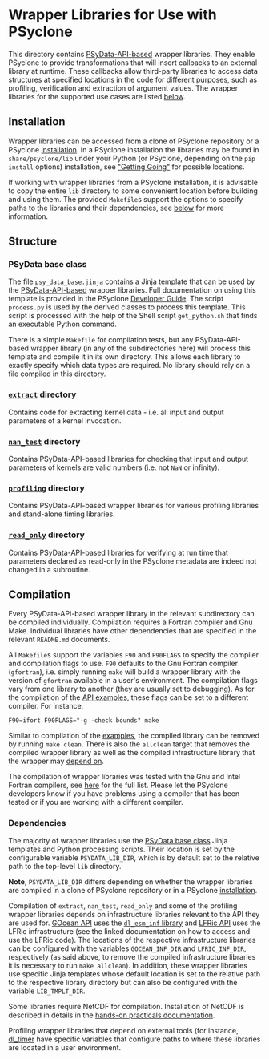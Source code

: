 # Wrapper Libraries for Use with PSyclone

This directory contains [PSyData-API-based](
https://psyclone.readthedocs.io/en/stable/psy_data.html) wrapper libraries.
They enable PSyclone to provide transformations that will insert callbacks
to an external library at runtime. These callbacks allow third-party libraries
to access data structures at specified locations in the code for different
purposes, such as profiling, verification and extraction of argument values.
The wrapper libraries for the supported use cases are listed
[below](#structure).

## Installation

Wrapper libraries can be accessed from a clone of PSyclone repository
or a PSyclone [installation](
https://psyclone.readthedocs.io/en/stable/getting_going.html). In a
PSyclone installation the libraries may be found in ``share/psyclone/lib``
under your Python (or PSyclone, depending on the ``pip install`` options)
installation, see ["Getting Going"](
https://psyclone.readthedocs.io/en/stable/getting_going.html)
for possible locations.

If working with wrapper libraries from a PSyclone installation, it
is advisable to copy the entire ``lib`` directory to some convenient
location before building and using them. The provided ``Makefile``s
support the options to specify paths to the libraries and their
dependencies, see [below](#compilation) for more information.

## Structure

### PSyData base class

The file ``psy_data_base.jinja`` contains a Jinja template that can be used
by the [PSyData-API-based](
https://psyclone.readthedocs.io/en/stable/psy_data.html) wrapper libraries.
Full documentation on using this template is provided in the PSyclone
[Developer Guide](
https://psyclone.readthedocs.io/en/latest/developer_guide/psy_data.html#jinja). The
script ``process.py`` is used by the derived classes to process this
template. This script is processed with the help of the Shell script
``get_python.sh`` that finds an executable Python command.

There is a simple ``Makefile`` for compilation tests, but any
PSyData-API-based wrapper library (in any of the subdirectories here) will
process this template and compile it in its own directory. This allows each
library to exactly specify which data types are required. No library should
rely on a file compiled in this directory.

### [``extract``](./extract) directory

Contains code for extracting kernel data - i.e. all input and output
parameters of a kernel invocation.

### [``nan_test``](./nan_test) directory

Contains PSyData-API-based libraries for checking that input and output
parameters of kernels are valid numbers (i.e. not ``NaN`` or infinity).

### [``profiling``](./profiling) directory

Contains PSyData-API-based wrapper libraries for various profiling libraries
and stand-alone timing libraries.

### [``read_only``](./read_only) directory

Contains PSyData-API-based libraries for verifying at run time that
parameters declared as read-only in the PSyclone metadata are indeed not
changed in a subroutine.

## Compilation

Every PSyData-API-based wrapper library in the relevant subdirectory can
be compiled individually. Compilation requires a Fortran compiler and
Gnu Make. Individual libraries have other dependencies that are specified
in the relevant ``README.md`` documents.

All ``Makefile``s support the variables ``F90`` and ``F90FLAGS`` to specify
the compiler and compilation flags to use. ``F90`` defaults to the Gnu
Fortran compiler (``gfortran``), i.e. simply running ``make`` will build a
wrapper library with the version of ``gfortran`` available in a user's
environment. The compilation flags vary from one library to another (they
are usually set to debugging). As for the compilation of the [API examples](
https://psyclone.readthedocs.io/en/latest/examples.html#compilation), these
flags can be set to a different compiler. For instance,

```shell
F90=ifort F90FLAGS="-g -check bounds" make
```

Similar to compilation of the [examples](
https://psyclone.readthedocs.io/en/latest/examples.html#compilation), the
compiled library can be removed by running ``make clean``. There is also
the ``allclean`` target that removes the compiled wrapper library as well
as the compiled infrastructure library that the wrapper may
[depend on](#dependencies).

The compilation of wrapper libraries was tested with the Gnu and Intel
Fortran compilers, see [here](
https://psyclone.readthedocs.io/en/latest/examples.html#supported-compilers)
for the full list. Please let the PSyclone developers know if you have
problems using a compiler that has been tested or if you are working
with a different compiler.

### Dependencies

The majority of wrapper libraries use the [PSyData base class](
#psydata-base-class) Jinja templates and Python processing scripts. Their
location is set by the configurable variable ``PSYDATA_LIB_DIR``, which
is by default set to the relative path to the top-level `lib` directory.

**Note**, ``PSYDATA_LIB_DIR`` differs depending on whether the wrapper
libraries are compiled in a clone of PSyclone repository or in a PSyclone
[installation](#installation).

Compilation of ``extract``, ``nan_test``, ``read_only`` and some of the
profiling wrapper libraries depends on infrastructure libraries relevant
to the API they are used for. [GOcean API](
https://psyclone.readthedocs.io/en/stable/gocean1p0.html) uses the
[``dl_esm_inf`` library](https://github.com/stfc/dl_esm_inf) and
[LFRic API](
https://psyclone.readthedocs.io/en/stable/dynamo0p3.html)
uses the LFRic infrastructure (see the linked documentation on how to
access and use the LFRic code). The locations of the respective
infrastructure libraries can be configured with the variables
``GOCEAN_INF_DIR`` and ``LFRIC_INF_DIR``, respectively (as said above,
to remove the compiled infrastructure libraries it is necessary to
run ``make allclean``). In addition, these wrapper libraries use
specific Jinja templates whose default location is set to the relative
path to the respective library directory but can also be configured with
the variable ``LIB_TMPLT_DIR``.

Some libraries require NetCDF for compilation. Installation of NetCDF is
described in details in the [hands-on practicals documentation](
https://github.com/stfc/PSyclone/tree/master/tutorial/practicals#netcdf-library-lfric-examples).

Profiling wrapper libraries that depend on external tools (for instance,
[dl_timer](./profiling/dl_timer/README.md) have specific variables that
configure paths to where these libraries are located in a user environment.

<!--
## Licence

-------------------------------------------------------------------------------

BSD 3-Clause License

Copyright (c) 2020-2025, Science and Technology Facilities Council.
All rights reserved.

Redistribution and use in source and binary forms, with or without
modification, are permitted provided that the following conditions are met:

* Redistributions of source code must retain the above copyright notice, this
  list of conditions and the following disclaimer.

* Redistributions in binary form must reproduce the above copyright notice,
  this list of conditions and the following disclaimer in the documentation
  and/or other materials provided with the distribution.

* Neither the name of the copyright holder nor the names of its
  contributors may be used to endorse or promote products derived from
  this software without specific prior written permission.

THIS SOFTWARE IS PROVIDED BY THE COPYRIGHT HOLDERS AND CONTRIBUTORS
"AS IS" AND ANY EXPRESS OR IMPLIED WARRANTIES, INCLUDING, BUT NOT
LIMITED TO, THE IMPLIED WARRANTIES OF MERCHANTABILITY AND FITNESS
FOR A PARTICULAR PURPOSE ARE DISCLAIMED. IN NO EVENT SHALL THE
COPYRIGHT HOLDER OR CONTRIBUTORS BE LIABLE FOR ANY DIRECT, INDIRECT,
INCIDENTAL, SPECIAL, EXEMPLARY, OR CONSEQUENTIAL DAMAGES (INCLUDING,
BUT NOT LIMITED TO, PROCUREMENT OF SUBSTITUTE GOODS OR SERVICES;
LOSS OF USE, DATA, OR PROFITS; OR BUSINESS INTERRUPTION) HOWEVER
CAUSED AND ON ANY THEORY OF LIABILITY, WHETHER IN CONTRACT, STRICT
LIABILITY, OR TORT (INCLUDING NEGLIGENCE OR OTHERWISE) ARISING IN
ANY WAY OUT OF THE USE OF THIS SOFTWARE, EVEN IF ADVISED OF THE
POSSIBILITY OF SUCH DAMAGE.

-------------------------------------------------------------------------------
Authors: J. Henrichs, Bureau of Meteorology,
         I. Kavcic, Met Office
-->
